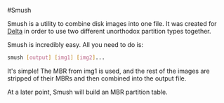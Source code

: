 #Smush

Smush is a utility to combine disk images into one file. It was created for [Delta](https://github.com/realdelta/delta) in order to use two different unorthodox partition types together.

Smush is incredibly easy. All you need to do is:

```bash
smush [output] [img1] [img2]...
```

It's simple! The MBR from img1 is used, and the rest of the images are stripped of their MBRs and then combined into the output file.

At a later point, Smush will build an MBR partition table.